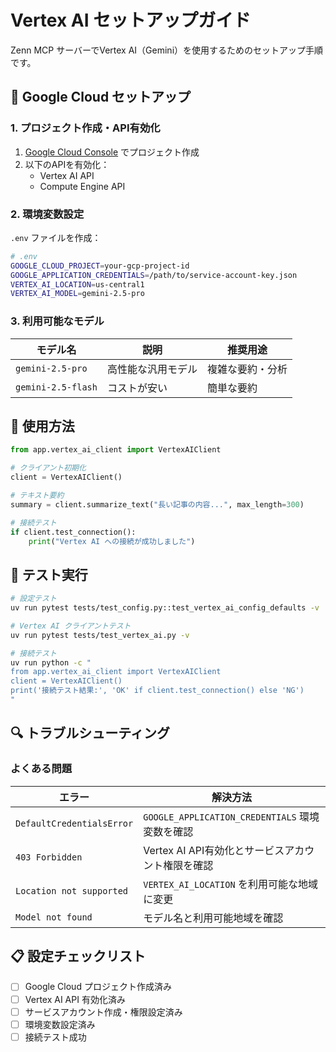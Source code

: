 # Vertex AI セットアップガイド

Zenn MCP サーバーでVertex AI（Gemini）を使用するためのセットアップ手順です。

## 🔧 Google Cloud セットアップ

### 1. プロジェクト作成・API有効化

1. [Google Cloud Console](https://console.cloud.google.com/) でプロジェクト作成
2. 以下のAPIを有効化：
   - Vertex AI API
   - Compute Engine API

### 2. 環境変数設定

`.env` ファイルを作成：

```bash
# .env
GOOGLE_CLOUD_PROJECT=your-gcp-project-id
GOOGLE_APPLICATION_CREDENTIALS=/path/to/service-account-key.json
VERTEX_AI_LOCATION=us-central1
VERTEX_AI_MODEL=gemini-2.5-pro
```

### 3. 利用可能なモデル

| モデル名 | 説明 | 推奨用途 |
|---------|------|---------| 
| `gemini-2.5-pro` | 高性能な汎用モデル | 複雑な要約・分析 |
| `gemini-2.5-flash` | コストが安い | 簡単な要約 |

## 🚀 使用方法

```python
from app.vertex_ai_client import VertexAIClient

# クライアント初期化
client = VertexAIClient()

# テキスト要約
summary = client.summarize_text("長い記事の内容...", max_length=300)

# 接続テスト
if client.test_connection():
    print("Vertex AI への接続が成功しました")
```

## 🧪 テスト実行

```bash
# 設定テスト
uv run pytest tests/test_config.py::test_vertex_ai_config_defaults -v

# Vertex AI クライアントテスト
uv run pytest tests/test_vertex_ai.py -v

# 接続テスト
uv run python -c "
from app.vertex_ai_client import VertexAIClient
client = VertexAIClient()
print('接続テスト結果:', 'OK' if client.test_connection() else 'NG')
"
```

## 🔍 トラブルシューティング

### よくある問題

| エラー | 解決方法 |
|--------|----------|
| `DefaultCredentialsError` | `GOOGLE_APPLICATION_CREDENTIALS` 環境変数を確認 |
| `403 Forbidden` | Vertex AI API有効化とサービスアカウント権限を確認 |
| `Location not supported` | `VERTEX_AI_LOCATION` を利用可能な地域に変更 |
| `Model not found` | モデル名と利用可能地域を確認 |


## 📋 設定チェックリスト

- [ ] Google Cloud プロジェクト作成済み
- [ ] Vertex AI API 有効化済み
- [ ] サービスアカウント作成・権限設定済み
- [ ] 環境変数設定済み
- [ ] 接続テスト成功